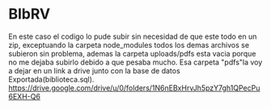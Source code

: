 # BlbRV
En este caso el codigo lo pude subir sin necesidad de que este todo en un zip, exceptuando la carpeta node_modules todos los demas archivos se subieron sin problema, ademas la carpeta uploads/pdfs esta vacia porque no me dejaba subirlo debido a que pesaba mucho. Esa carpeta "pdfs"la voy a dejar en un link a drive junto con la base de datos Exportada(biblioteca.sql). https://drive.google.com/drive/u/0/folders/1N6nEBxHrvJh5pzY7gh1QPecPu6EXH-Q6
